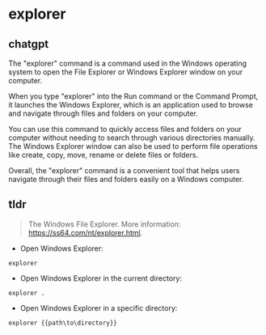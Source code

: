 # explorer 
## chatgpt 
The "explorer" command is a command used in the Windows operating system to open the File Explorer or Windows Explorer window on your computer. 

When you type "explorer" into the Run command or the Command Prompt, it launches the Windows Explorer, which is an application used to browse and navigate through files and folders on your computer. 

You can use this command to quickly access files and folders on your computer without needing to search through various directories manually. The Windows Explorer window can also be used to perform file operations like create, copy, move, rename or delete files or folders. 

Overall, the "explorer" command is a convenient tool that helps users navigate through their files and folders easily on a Windows computer. 

## tldr 
 
> The Windows File Explorer.
> More information: <https://ss64.com/nt/explorer.html>.

- Open Windows Explorer:

`explorer`

- Open Windows Explorer in the current directory:

`explorer .`

- Open Windows Explorer in a specific directory:

`explorer {{path\to\directory}}`
